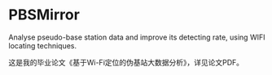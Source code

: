 # PBSMirror
Analyse pseudo-base station data and improve its detecting rate, using WIFI locating techniques.

这是我的毕业论文《基于Wi-Fi定位的伪基站大数据分析》，详见论文PDF。
